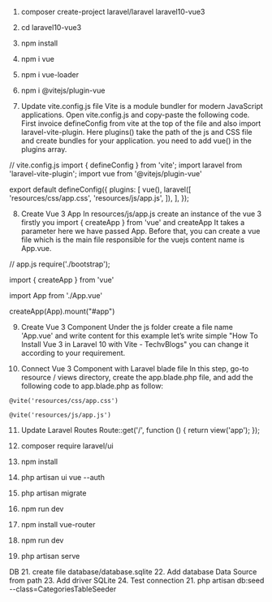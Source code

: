 1. composer create-project laravel/laravel laravel10-vue3
2. cd laravel10-vue3
3. npm install
4. npm i vue
5. npm i vue-loader
6. npm i @vitejs/plugin-vue

7. Update vite.config.js file
Vite is a module bundler for modern JavaScript applications. 
Open vite.config.js and copy-paste the following code. 
First invoice defineConfig from vite at the top of the file 
and also import laravel-vite-plugin. 
Here plugins() take the path of the js and CSS file and create bundles for your application. 
you need to add vue() in the plugins array.

// vite.config.js
import { defineConfig } from 'vite';
import laravel from 'laravel-vite-plugin';
import vue from '@vitejs/plugin-vue'


export default defineConfig({
plugins: [
vue(),
laravel([
'resources/css/app.css',
'resources/js/app.js',
]),
],
});


8. Create Vue 3 App
In resources/js/app.js create an instance of the vue 3 
firstly you import { createApp } from 'vue' and createApp 
It takes a parameter here we have passed App. 
Before that, you can create a vue file which is the main file responsible for the vuejs content 
name is App.vue.

// app.js
require('./bootstrap');

import { createApp } from 'vue'

import App from './App.vue'

createApp(App).mount("#app")


9. Create Vue 3 Component
Under the js folder create a file name 'App.vue' 
and write content for this example let’s write simple 
"How To Install Vue 3 in Laravel 10 with Vite - TechvBlogs" 
you can change it according to your requirement.

<template>
    How To Install Vue 3 in Laravel 10 with Vite - TechvBlogs
</template>

10. Connect Vue 3 Component with Laravel blade file
In this step, go-to resource / views  directory, create the  app.blade.php  file, 
and add the following code to app.blade.php  as follow:

<!DOCTYPE html>
<html>
<head>
	<meta charset="utf-8">
	<meta name="viewport" content="width=device-width, initial-scale=1">
	<title>How To Install Vue 3 in Laravel 10 with Vite</title>

	@vite('resources/css/app.css')
</head>
<body>
	<div id="app">
        <template></template>
    </div>

	@vite('resources/js/app.js')
</body>
</html>

11. Update Laravel Routes
    Route::get('/', function () {
    return view('app');
    });


12. composer require laravel/ui
13. npm install
14. php artisan ui vue --auth
15. php artisan migrate
16. npm run dev 
17. npm install vue-router
19. npm run dev
20. php artisan serve

DB
21. create file database/database.sqlite
22. Add database Data Source from path
23. Add driver SQLite
24. Test connection
21. php artisan db:seed --class=CategoriesTableSeeder
